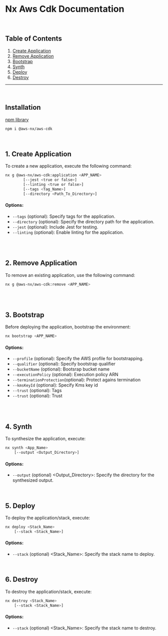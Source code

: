 <br>

# Nx Aws Cdk Documentation

<br>

## Table of Contents

1. [Create Application](#create-application)
2. [Remove Application](#remove-application)
3. [Bootstrap](#bootstrap)
4. [Synth](#synth)
5. [Deploy](#deploy)
6. [Destroy](#destroy)

---

<br>

## Installation

[npm library](https://www.npmjs.com/package/@aws-nx/aws-cdk)

```bash
npm i @aws-nx/aws-cdk
```

<br>

## 1. Create Application<a name="create-application"></a>

To create a new application, execute the following command:

```bash
nx g @aws-nx/aws-cdk:application <APP_NAME>
        [--jest <true or false>]
        [--linting <true or false>]
        [--tags <Tag_Name>]
        [--directory <Path_To_Directory>]
```

#### Options:

- `--tags` (optional): Specify tags for the application.
- `--directory` (optional): Specify the directory path for the application.
- `--jest` (optional): Include Jest for testing.
- `--linting` (optional): Enable linting for the application.

<br>
<br>

## 2. Remove Application<a name="remove-application"></a>

To remove an existing application, use the following command:

```bash
nx g @aws-nx/aws-cdk:remove <APP_NAME>
```

<br>
<br>

## 3. Bootstrap<a name="bootstrap"></a>

Before deploying the application, bootstrap the environment:

```bash
nx bootstrap <APP_NAME>
```

#### Options:

- `--profile` (optional): Specify the AWS profile for bootstrapping.
- `--qualifier` (optional): Specify bootstrap qualifier
- `--bucketName` (optional): Bootsrap bucket name
- `--executionPolicy` (optional): Execution policy ARN
- `--terminationProtection`(optional): Protect agains termination
- `--kmsKeyId` (optional): Specify Kms key id
- `--trust` (optional): Tags
- `--trust` (optional): Trust

<br>
<br>

## 4. Synth<a name="synth"></a>

To synthesize the application, execute:

```bash
nx synth <App_Name>
    [--output <Output_Directory>]
```

#### Options:

- `--output` (optional) <Output_Directory>: Specify the directory for the synthesized output.

<br>

## 5. Deploy<a name="deploy"></a>

To deploy the application/stack, execute:

```bash
nx deploy <Stack_Name>
    [--stack <Stack_Name>]
```

#### Options:

- `--stack` (optional) <Stack_Name>: Specify the stack name to deploy.

<br>

## 6. Destroy<a name="destroy"></a>

To destroy the application/stack, execute:

```bash
nx destroy <Stack_Name>
    [--stack <Stack_Name>]
```

#### Options:

- `--stack` (optional) <Stack_Name>: Specify the stack name to destroy.

<br>
